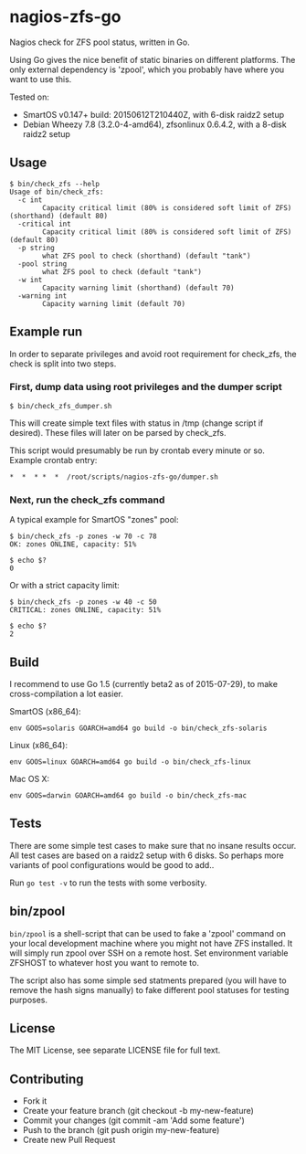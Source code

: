 # nagios-zfs-go

Nagios check for ZFS pool status, written in Go.

Using Go gives the nice benefit of static binaries on different platforms. The only external dependency is 'zpool', which you probably have where you want to use this.

Tested on:

  * SmartOS v0.147+ build: 20150612T210440Z, with 6-disk raidz2 setup
  * Debian Wheezy 7.8 (3.2.0-4-amd64), zfsonlinux 0.6.4.2, with a 8-disk raidz2 setup

## Usage

    $ bin/check_zfs --help
    Usage of bin/check_zfs:
      -c int
            Capacity critical limit (80% is considered soft limit of ZFS) (shorthand) (default 80)
      -critical int
            Capacity critical limit (80% is considered soft limit of ZFS) (default 80)
      -p string
            what ZFS pool to check (shorthand) (default "tank")
      -pool string
            what ZFS pool to check (default "tank")
      -w int
            Capacity warning limit (shorthand) (default 70)
      -warning int
            Capacity warning limit (default 70)

## Example run

In order to separate privileges and avoid root requirement for check_zfs, the check is split into two steps.

### First, dump data using root privileges and the dumper script

    $ bin/check_zfs_dumper.sh

This will create simple text files with status in /tmp (change script if desired). These files will later on be parsed by check_zfs.

This script would presumably be run by crontab every minute or so. Example crontab entry:

    *  *  * *  *  /root/scripts/nagios-zfs-go/dumper.sh

### Next, run the check_zfs command

A typical example for SmartOS "zones" pool:

    $ bin/check_zfs -p zones -w 70 -c 78
    OK: zones ONLINE, capacity: 51%

    $ echo $?
    0

Or with a strict capacity limit:

    $ bin/check_zfs -p zones -w 40 -c 50
    CRITICAL: zones ONLINE, capacity: 51%

    $ echo $?
    2

## Build

I recommend to use Go 1.5 (currently beta2 as of 2015-07-29), to make cross-compilation a lot easier.

SmartOS (x86_64):

    env GOOS=solaris GOARCH=amd64 go build -o bin/check_zfs-solaris

Linux (x86_64):

    env GOOS=linux GOARCH=amd64 go build -o bin/check_zfs-linux

Mac OS X:

    env GOOS=darwin GOARCH=amd64 go build -o bin/check_zfs-mac

## Tests

There are some simple test cases to make sure that no insane results occur. All test cases are based on a raidz2 setup with 6 disks. So perhaps more variants of pool configurations would be good to add..

Run `go test -v` to run the tests with some verbosity.

## bin/zpool

`bin/zpool` is a shell-script that can be used to fake a 'zpool' command on your local development machine where you might not have ZFS installed. It will simply run zpool over SSH on a remote host. Set environment variable ZFSHOST to whatever host you want to remote to.

The script also has some simple sed statments prepared (you will have to remove the hash signs manually) to fake different pool statuses for testing purposes.

## License

The MIT License, see separate LICENSE file for full text.

## Contributing

  * Fork it
  * Create your feature branch (git checkout -b my-new-feature)
  * Commit your changes (git commit -am 'Add some feature')
  * Push to the branch (git push origin my-new-feature)
  * Create new Pull Request
